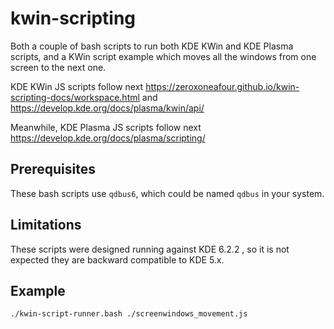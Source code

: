 # kwin-scripting

Both a couple of bash scripts to run both KDE KWin and KDE Plasma scripts, and a KWin script example which moves all the windows from one screen to the next one.

KDE KWin JS scripts follow next https://zeroxoneafour.github.io/kwin-scripting-docs/workspace.html and https://develop.kde.org/docs/plasma/kwin/api/

Meanwhile, KDE Plasma JS scripts follow next https://develop.kde.org/docs/plasma/scripting/

## Prerequisites

These bash scripts use `qdbus6`, which could be named `qdbus` in your system.

## Limitations

These scripts were designed running against KDE 6.2.2 , so it is not expected they are backward compatible to KDE 5.x.

## Example

```bash
./kwin-script-runner.bash ./screenwindows_movement.js
```
